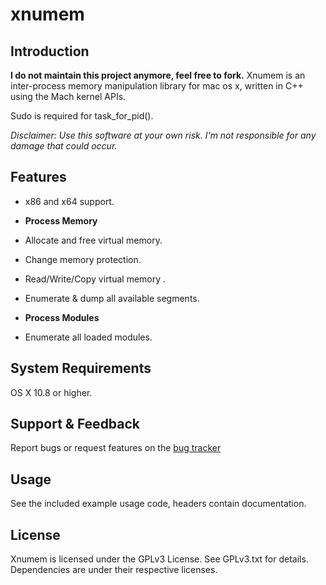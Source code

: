 # xnumem

## Introduction

**I do not maintain this project anymore, feel free to fork.**
Xnumem is an inter-process memory manipulation library for mac os x, written in C++ using the Mach kernel APIs.

Sudo is required for task_for_pid().

*Disclaimer: Use this software at your own risk. I'm not responsible for any damage that could occur.*

## Features

- x86 and x64 support.

- **Process Memory**
 - Allocate and free virtual memory.
 - Change memory protection.
 - Read/Write/Copy virtual memory .
 - Enumerate & dump all available segments.

- **Process Modules**
 - Enumerate all loaded modules.

## System Requirements

OS X 10.8 or higher.

## Support & Feedback

Report bugs or request features on the [bug tracker](https://github.com/jona-t4/xnumem/issues)

## Usage

See the included example usage code, headers contain documentation.

## License
Xnumem is licensed under the GPLv3 License. See GPLv3.txt for details. Dependencies are under their respective licenses.
